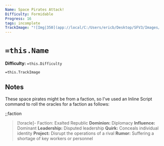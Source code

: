 ```yaml
---
Name: Space Pirates Attack!
Difficulty: Formidable
Progress: 16
tags: incomplete
TrackImage: "![Img|350](app://local/C:/Users/ericb/Desktop/SFV3/Images/IS_Shortcut_Images/ProgressTracks/progress-track-16.svg)"
---
```


# `=this.Name`
**Difficulty:** `=this.Difficulty`

`=this.TrackImage`


## Notes

These space pirates might be from a faction, so I've used an Inline Script command to roll the oracles for a faction as follows:

;;faction

> [!oracle]- Faction: Exalted Republic
> **Dominion:** Diplomacy
> **Influence:** Dominant
> **Leadership:** Disputed leadership
> **Quirk:** Conceals individual identity
> **Project:** Disrupt the operations of a rival
> **Rumor:** Suffering a shortage of key workers or personnel


